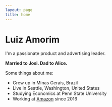 ```yaml
---
layout: page
title: home
---
```


# Luiz Amorim

I'm a passionate product and advertising leader.

**Married to Josi. Dad to Alice.**

Some things about me:

- Grew up in Minas Gerais, Brazil  
- Live in Seattle, Washington, United States
- Studying Economics at Penn State University 
- Working at [Amazon](https://www.linkedin.com/in/luizamorim/) since 2016

